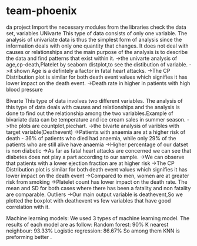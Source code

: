 # team-phoenix
da project
Import the necessary modules from the libraries
check the data set, variables
UNivarte
This type of data consists of only one variable. The analysis of univariate data is thus the simplest form of analysis since the information deals with only one quantity that changes. It does not deal with causes or relationships and the main purpose of the analysis is to describe the data and find patterns that exist within it. 
->the univarte analysis of age,cp-death,Platelet by seaborn distplot,to see the distibution of variable.
 ->it shown Age is a defintely a factor in fatal heart attacks.
 ->The CP Distribution plot is similar for both death event values which signifies it has lower impact on the death event.
->Death rate in higher in patients with high blood pressure

Bivarte
This type of data involves two different variables. The analysis of this type of data deals with causes and relationships and the analysis is done to find out the relationship among the two variables.Example of bivariate data can be temperature and ice cream sales in summer season.
->the plots are countplot,piechart.
->the bivarte analysis of varibles with target variable(Deathevent)
->Patients with anaemia are at a higher risk of death - 36% of patients who died had anaemia, while only 29% of the patients who are still alive have anaemia
->Higher percentage of our datset is non diabetic
->As far as fatal heart attacks are concerned we can see that diabetes does not play a part according to our sample.
->We can observe that patients with a lower ejection fraction are at higher risk
->The CP Distribution plot is similar for both death event values which signifies it has lower impact on the death event
->Compared to men, women are at greater risk from smoking
->Platelet count has lower impact on the death rate. The mean and SD for both cases where there has been a fatality and non fatality are comparable.
Outliers
->Our main output variable is deathevent,So we plotted the boxplot with deathevent vs few variables that have good correlation with it.

Machine learning models:
We used 3 types of machine learning model.
The results of each model are as follow:
Random forest: 90%
K nearest neighbour: 93.33%
Logistic regression: 86.67%
So among them KNN is preforming better .
